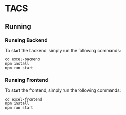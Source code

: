 # TACS

## Running
### Running Backend

To start the backend, simply run the following commands:

```
cd excel-backend
npm install
npm run start
```

### Running Frontend

To start the frontend, simply run the following commands:

```
cd excel-frontend
npm install
npm run start
```
